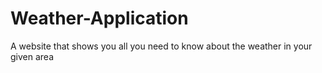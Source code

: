# Weather-Application
A website that shows you all you need to know about the weather in your given area
